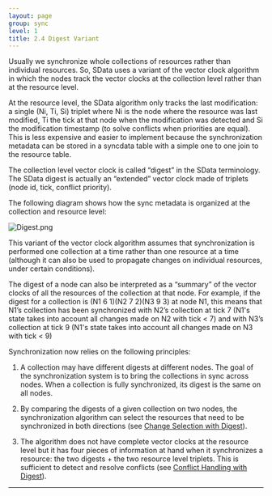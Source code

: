 ```yaml
---
layout: page
group: sync
level: 1
title: 2.4 Digest Variant
---
```


Usually we synchronize whole collections of resources rather than
individual&nbsp;resources. So, SData uses a variant of the vector clock algorithm in
which the nodes track the vector clocks at the collection level rather than at
the resource level.

At the resource level, the SData algorithm only tracks the last modification:
a single (Ni, Ti, Si) triplet where Ni is the node where the resource was last
modified, Ti the tick at that node when the modification was detected and Si
the&nbsp;modification timestamp (to solve conflicts when priorities are equal). This
is less expensive and easier to implement because the synchronization metadata
can be stored in a syncdata table with a simple&nbsp;one&nbsp;to&nbsp;one join to the resource
table.

The&nbsp;collection level vector clock is called “digest” in the SData
terminology. The SData digest is actually an “extended” vector clock made of
triplets (node id, tick, conflict priority).

The following diagram shows how the sync metadata is organized at the
collection and resource level:

![Digest.png]({{site.baseurl}}/img/Digest.png "Digest.png")

This variant of the vector clock algorithm assumes that synchronization is
performed one collection at a time rather than one resource at a time (although
it can also be used to propagate changes on individual resources, under certain
conditions).

The digest of a node can also be interpreted as a “summary” of the vector
clocks of all the resources of the&nbsp;collection at that node. For example, if the
digest for a collection is (N1 6 1)(N2 7 2)(N3 9 3) at node N1, this means that
N1’s collection has been synchronized with N2’s&nbsp;collection at tick 7 (N1's state
takes into account all changes made on N2 with tick &lt; 7) and with N3’s
collection&nbsp;at tick 9 (N1's state takes into account all changes made on N3 with
tick &lt; 9)

Synchronization now relies on the following principles:

1.  A collection may have different digests at different nodes. The goal of the
synchronization system is to bring the collections in sync across nodes. When a
collection is fully synchronized, its digest is the same on all nodes.

1.  By comparing the digests of a given collection on two nodes, the
synchronization algorithm can select the resources that need to be synchronized
in both directions (see&nbsp;[Change Selection with Digest](../0205/ "2.5 Selecting Changes with Digest")).

1.  The algorithm does not have complete vector clocks at the resource level but
it has four pieces of information at hand when it synchronizes a resource: the
two digests + the two resource level triplets. This is sufficient to detect and
resolve conflicts (see&nbsp;[Conflict&nbsp;Handling with Digest](../0206/ "2.6 Handling Conflicts with Digest")).

* * *